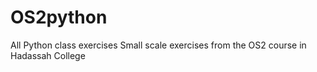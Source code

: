 # OS2python
All Python class exercises 
Small scale exercises from the OS2 course in Hadassah College
